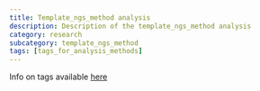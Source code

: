```yaml
---
title: Template_ngs_method analysis
description: Description of the template_ngs_method analysis
category: research
subcategory: template_ngs_method 
tags: [tags_for_analysis_methods] 
---
```


Info on tags available [here](https://github.com/hbc/knowledgebase/blob/marypiper-patch-1-1/faq/contributing_to_knowledgebase.md#tags)
